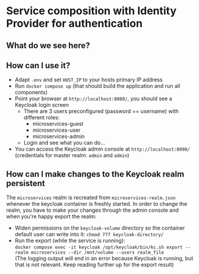 # Service composition with Identity Provider for authentication
## What do we see here?

## How can I use it?
- Adapt `.env` and set `HOST_IP` to your hosts primary IP address
- Run `docker compose up` (that should build the application and run all components)
- Point your browser at `http://localhost:8080/`, you should see a Keycloak login screen
  - There are 3 users preconfigured (password == username) with different roles:
    - microservices-guest
    - microservices-user
    - microservices-admin
  - Login and see what you can do...
- You can access the Keycloak admin console at `http://localhost:8090/` (credentials for master realm: `admin` and `admin`)

## How can I make changes to the Keycloak realm persistent
The `microservices` realm is recreated from `microservices-realm.json` whenever the keycloak container is freshly started.
In order to change the realm, you have to make your changes through the admin console and when you're happy export the realm:
- Widen permissions on the `keycloak-volume` directory so the container default user can write into it: `chmod 777 keycloak-directory/`
- Run the export (while the service is running):\
  `docker compose exec -it keycloak /opt/keycloak/bin/kc.sh export --realm microservices --dir /mnt/volume --users realm_file`\
  (The logging output will end in an error because Keycloak is running, but that is not relevant. Keep reading further up for the export result)